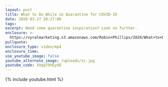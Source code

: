 ```yaml
---
layout: post
title: What to Do While in Quarantine for COVID-19
date: 2020-03-27 20:27:00
tags:
excerpt: Need some quarantine inspiration? Look no further.
enclosure: >-
  https://vyralmarketing.s3.amazonaws.com/Robin+Phillips/2020/What+to+Do+While+in+Quarantine+for+COVID-19.mp4
pullquote:
enclosure_type: video/mp4
enclosure_time:
use_youtube_image: false
youtube_alternate_image: /uploads/sc.jpg
youtube_code: XOqq7OVEydQ
---
```


{% include youtube.html %}